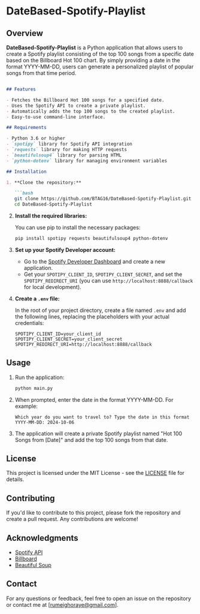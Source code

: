 # DateBased-Spotify-Playlist

## Overview

**DateBased-Spotify-Playlist** is a Python application that allows users to create a Spotify playlist consisting of the top 100 songs from a specific date based on the Billboard Hot 100 chart. By simply providing a date in the format YYYY-MM-DD, users can generate a personalized playlist of popular songs from that time period.
```markdown

## Features

- Fetches the Billboard Hot 100 songs for a specified date.
- Uses the Spotify API to create a private playlist.
- Automatically adds the top 100 songs to the created playlist.
- Easy-to-use command-line interface.

## Requirements

- Python 3.6 or higher
- `spotipy` library for Spotify API integration
- `requests` library for making HTTP requests
- `beautifulsoup4` library for parsing HTML
- `python-dotenv` library for managing environment variables

## Installation

1. **Clone the repository:**

   ```bash
   git clone https://github.com/BTAG16/DateBased-Spotify-Playlist.git
   cd DateBased-Spotify-Playlist
   ```

2. **Install the required libraries:**

   You can use pip to install the necessary packages:

   ```bash
   pip install spotipy requests beautifulsoup4 python-dotenv
   ```

3. **Set up your Spotify Developer account:**

   - Go to the [Spotify Developer Dashboard](https://developer.spotify.com/dashboard/applications) and create a new application.
   - Get your `SPOTIPY_CLIENT_ID`, `SPOTIPY_CLIENT_SECRET`, and set the `SPOTIPY_REDIRECT_URI` (you can use `http://localhost:8888/callback` for local development).

4. **Create a `.env` file:**

   In the root of your project directory, create a file named `.env` and add the following lines, replacing the placeholders with your actual credentials:

   ```env
   SPOTIPY_CLIENT_ID=your_client_id
   SPOTIPY_CLIENT_SECRET=your_client_secret
   SPOTIPY_REDIRECT_URI=http://localhost:8888/callback
   ```

## Usage

1. Run the application:

   ```bash
   python main.py
   ```

2. When prompted, enter the date in the format YYYY-MM-DD. For example:

   ```
   Which year do you want to travel to? Type the date in this format YYYY-MM-DD: 2024-10-06
   ```

3. The application will create a private Spotify playlist named "Hot 100 Songs from [Date]" and add the top 100 songs from that date.

## License

This project is licensed under the MIT License - see the [LICENSE](LICENSE) file for details.

## Contributing

If you'd like to contribute to this project, please fork the repository and create a pull request. Any contributions are welcome!

## Acknowledgments

- [Spotify API](https://developer.spotify.com/documentation/web-api/)
- [Billboard](https://www.billboard.com/charts/hot-100/)
- [Beautiful Soup](https://www.crummy.com/software/BeautifulSoup/)

## Contact

For any questions or feedback, feel free to open an issue on the repository or contact me at [rumeighoraye@gmail.com].
```
